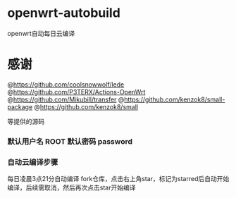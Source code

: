 # openwrt-autobuild

openwrt自动每日云编译

# 感谢
@https://github.com/coolsnowwolf/lede
@https://github.com/P3TERX/Actions-OpenWrt
@https://github.com/Mikubill/transfer
@https://github.com/kenzok8/small-package
@https://github.com/kenzok8/small

等提供的源码

### 默认用户名 ROOT 默认密码 password

### 自动云编译步骤

每日凌晨3点21分自动编译
fork仓库，点击右上角star，标记为starred后自动开始编译，后续需取消，然后再次点击star开始编译
